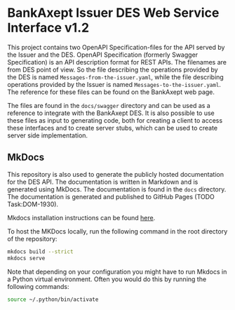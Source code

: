 # BankAxept Issuer DES Web Service Interface v1.2

This project contains two OpenAPI Specification-files for the API served by the Issuer and the DES.
OpenAPI Specification (formerly Swagger Specification) is an API description format for REST APIs. The
filenames are from DES point of view. So the file describing the operations provided by the DES is
named ```Messages-from-the-issuer.yaml```, while the file describing operations provided by the
Issuer is named ```Messages-to-the-issuer.yaml```. The reference for these files can be found
on the BankAxept web page.

The files are found in the ```docs/swagger``` directory and can be used as a reference
to integrate with the BankAxept DES. It is also possible to use these files as input to generating
code, both for creating a client to access these interfaces and to create server stubs, which can
be used to create server side implementation.

## MkDocs

This repository is also used to generate the publicly hosted documentation for the DES API. The documentation is written in Markdown and is generated using
MkDocs.
The documentation is found in the `docs` directory. The documentation is generated and published to GitHub Pages (TODO Task:DOM-1930).

Mkdocs installation instructions can be found [here](https://www.mkdocs.org/user-guide/installation/).

To host the MKDocs locally, run the following command in the root directory of the repository:

```bash
mkdocs build --strict
mkdocs serve
```

Note that depending on your configuration you might have to run Mkdocs in a Python virtual environment.
Often you would do this by running the following commands:

```bash
source ~/.python/bin/activate
```
